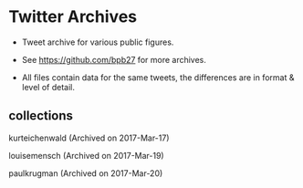 # Twitter Archives

+ Tweet archive for various public figures.

+ See https://github.com/bpb27 for more archives.

+ All files contain data for the same tweets, the differences are in format & level of detail. 

## collections

kurteichenwald (Archived on 2017-Mar-17)

louisemensch (Archived on 2017-Mar-19)

paulkrugman (Archived on 2017-Mar-20)

